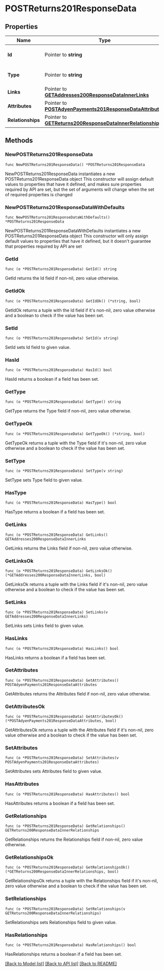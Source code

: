 # POSTReturns201ResponseData

## Properties

Name | Type | Description | Notes
------------ | ------------- | ------------- | -------------
**Id** | Pointer to **string** | The resource&#39;s id | [optional] 
**Type** | Pointer to **string** | The resource&#39;s type | [optional] 
**Links** | Pointer to [**GETAddresses200ResponseDataInnerLinks**](GETAddresses200ResponseDataInnerLinks.md) |  | [optional] 
**Attributes** | Pointer to [**POSTAdyenPayments201ResponseDataAttributes**](POSTAdyenPayments201ResponseDataAttributes.md) |  | [optional] 
**Relationships** | Pointer to [**GETReturns200ResponseDataInnerRelationships**](GETReturns200ResponseDataInnerRelationships.md) |  | [optional] 

## Methods

### NewPOSTReturns201ResponseData

`func NewPOSTReturns201ResponseData() *POSTReturns201ResponseData`

NewPOSTReturns201ResponseData instantiates a new POSTReturns201ResponseData object
This constructor will assign default values to properties that have it defined,
and makes sure properties required by API are set, but the set of arguments
will change when the set of required properties is changed

### NewPOSTReturns201ResponseDataWithDefaults

`func NewPOSTReturns201ResponseDataWithDefaults() *POSTReturns201ResponseData`

NewPOSTReturns201ResponseDataWithDefaults instantiates a new POSTReturns201ResponseData object
This constructor will only assign default values to properties that have it defined,
but it doesn't guarantee that properties required by API are set

### GetId

`func (o *POSTReturns201ResponseData) GetId() string`

GetId returns the Id field if non-nil, zero value otherwise.

### GetIdOk

`func (o *POSTReturns201ResponseData) GetIdOk() (*string, bool)`

GetIdOk returns a tuple with the Id field if it's non-nil, zero value otherwise
and a boolean to check if the value has been set.

### SetId

`func (o *POSTReturns201ResponseData) SetId(v string)`

SetId sets Id field to given value.

### HasId

`func (o *POSTReturns201ResponseData) HasId() bool`

HasId returns a boolean if a field has been set.

### GetType

`func (o *POSTReturns201ResponseData) GetType() string`

GetType returns the Type field if non-nil, zero value otherwise.

### GetTypeOk

`func (o *POSTReturns201ResponseData) GetTypeOk() (*string, bool)`

GetTypeOk returns a tuple with the Type field if it's non-nil, zero value otherwise
and a boolean to check if the value has been set.

### SetType

`func (o *POSTReturns201ResponseData) SetType(v string)`

SetType sets Type field to given value.

### HasType

`func (o *POSTReturns201ResponseData) HasType() bool`

HasType returns a boolean if a field has been set.

### GetLinks

`func (o *POSTReturns201ResponseData) GetLinks() GETAddresses200ResponseDataInnerLinks`

GetLinks returns the Links field if non-nil, zero value otherwise.

### GetLinksOk

`func (o *POSTReturns201ResponseData) GetLinksOk() (*GETAddresses200ResponseDataInnerLinks, bool)`

GetLinksOk returns a tuple with the Links field if it's non-nil, zero value otherwise
and a boolean to check if the value has been set.

### SetLinks

`func (o *POSTReturns201ResponseData) SetLinks(v GETAddresses200ResponseDataInnerLinks)`

SetLinks sets Links field to given value.

### HasLinks

`func (o *POSTReturns201ResponseData) HasLinks() bool`

HasLinks returns a boolean if a field has been set.

### GetAttributes

`func (o *POSTReturns201ResponseData) GetAttributes() POSTAdyenPayments201ResponseDataAttributes`

GetAttributes returns the Attributes field if non-nil, zero value otherwise.

### GetAttributesOk

`func (o *POSTReturns201ResponseData) GetAttributesOk() (*POSTAdyenPayments201ResponseDataAttributes, bool)`

GetAttributesOk returns a tuple with the Attributes field if it's non-nil, zero value otherwise
and a boolean to check if the value has been set.

### SetAttributes

`func (o *POSTReturns201ResponseData) SetAttributes(v POSTAdyenPayments201ResponseDataAttributes)`

SetAttributes sets Attributes field to given value.

### HasAttributes

`func (o *POSTReturns201ResponseData) HasAttributes() bool`

HasAttributes returns a boolean if a field has been set.

### GetRelationships

`func (o *POSTReturns201ResponseData) GetRelationships() GETReturns200ResponseDataInnerRelationships`

GetRelationships returns the Relationships field if non-nil, zero value otherwise.

### GetRelationshipsOk

`func (o *POSTReturns201ResponseData) GetRelationshipsOk() (*GETReturns200ResponseDataInnerRelationships, bool)`

GetRelationshipsOk returns a tuple with the Relationships field if it's non-nil, zero value otherwise
and a boolean to check if the value has been set.

### SetRelationships

`func (o *POSTReturns201ResponseData) SetRelationships(v GETReturns200ResponseDataInnerRelationships)`

SetRelationships sets Relationships field to given value.

### HasRelationships

`func (o *POSTReturns201ResponseData) HasRelationships() bool`

HasRelationships returns a boolean if a field has been set.


[[Back to Model list]](../README.md#documentation-for-models) [[Back to API list]](../README.md#documentation-for-api-endpoints) [[Back to README]](../README.md)


